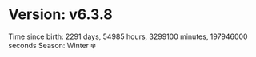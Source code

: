 # Version: v6.3.8
Time since birth: 2291 days, 54985 hours, 3299100 minutes, 197946000 seconds
Season: Winter ❄️
